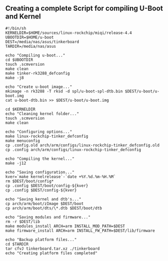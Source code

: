 ## Creating a complete Script for compiling U-Boot and Kernel ##

    #!/bin/sh
    KERNELDIR=$HOME/sources/linux-rockchip/miqi/release-4.4
    UBOOTDIR=$HOME/u-boot
    DEST=/media/nas/asus/tinkerboard
    TARDIR=/media/nas/asus

    echo "Compiling u-boot..."
    cd $UBOOTDIR
    touch .scmversion
    make clean
    make tinker-rk3288_defconfig
    make -j8

    echo "Create u-boot image..."
    mkimage -n rk3288 -T rksd -d spl/u-boot-spl-dtb.bin $DEST/u-boot/u-boot.img
    cat u-boot-dtb.bin >> $DEST/u-boot/u-boot.img

    cd $KERNELDIR
    echo "Cleaning kernel folder..."
    touch .scmversion
    make clean

    echo "Configuring options..."
    make linux-rockchip-tinker_defconfig
    make menuconfig
    cp .config.old arch/arm/configs/linux-rockchip-tinker_defconfig.old
    cp .config arch/arm/configs/linux-rockchip-tinker_defconfig

    echo "Compiling the kernel..."
    make -j12

    echo "Saving configuration..."
    kver=`make kernelrelease`-`date +%Y.%d.%m-%H.%M`
    rm $DEST/boot/config*
    cp .config $DEST/boot/config-${kver}
    cp .config $DEST/config-${kver}

    echo "Saving kernel and dtb's..."
    cp arch/arm/boot/zImage $DEST/boot
    cp arch/arm/boot/dts/\*.dtb $DEST/boot/dtb

    echo "Saving modules and firmware..."
    rm -r $DEST/lib
    make modules_install ARCH=arm INSTALL_MOD_PATH=$DEST
    make firmware_install ARCH=arm INSTALL_FW_PATH=$DEST/lib/firmware

    echo "Backup platform files..."
    cd $TARDIR
    tar cfvJ tinkerboard.tar.xz ./tinkerboard
    echo "Creating platform files completed"
